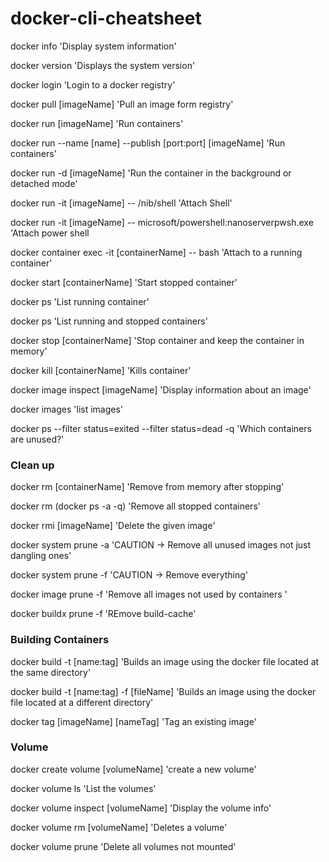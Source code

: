 # docker-cli-cheatsheet

docker info 'Display system information'

docker version 'Displays the system version'

docker login 'Login to a docker registry' 

docker pull [imageName] 'Pull an image form registry'

docker run [imageName] 'Run containers'

docker run --name [name] --publish [port:port] [imageName] 'Run containers'

docker run -d [imageName] 'Run the container in the background or detached mode'

docker run -it [imageName] -- /nib/shell 'Attach Shell'

docker run -it [imageName] -- microsoft/powershell:nanoserverpwsh.exe 'Attach power shell

docker container exec -it [containerName] -- bash 'Attach to a running container'

docker start [containerName] 'Start stopped container'

docker ps 'List running container'

docker ps 'List running and stopped containers'

docker stop [containerName] 'Stop container and keep the container in memory'

docker kill [containerName] 'Kills container'

docker image inspect [imageName] 'Display information about an image'

docker images 'list images'

docker ps --filter status=exited --filter status=dead -q 'Which containers are unused?'

### Clean up
docker rm [containerName] 'Remove from memory after stopping'

docker rm (docker ps -a -q) 'Remove all stopped containers'

docker rmi [imageName] 'Delete the given image'

docker system prune -a 'CAUTION -> Remove all unused images not just dangling ones' 

docker system prune -f 'CAUTION -> Remove everything' 

docker image prune -f 'Remove all images not used by containers '

docker buildx prune -f 'REmove build-cache'

### Building Containers

docker build -t [name:tag] 'Builds an image using the docker file located at the same directory'

docker build -t [name:tag] -f [fileName] 'Builds an image using the docker file located at a different directory'

docker tag [imageName] [nameTag] 'Tag an existing image'

### Volume

docker create volume [volumeName] 'create a new volume'

docker volume ls 'List the volumes'

docker volume inspect [volumeName] 'Display the volume info'

docker volume rm [volumeName] 'Deletes a volume'

docker volume prune 'Delete all volumes not mounted'

